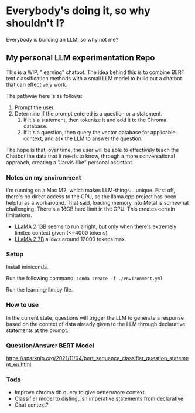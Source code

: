 # Everybody's doing it, so why shouldn't I?

Everybody is building an LLM, so why not me?

## My personal LLM experimentation Repo

This is a WIP, "learning" chatbot. The idea behind this is to combine BERT text classification methods with a small LLM model to build out a chatbot that can effectively work. 

The pathway here is as follows:

1. Prompt the user.
1. Determine if the prompt entered is a question or a statement.
    1. If it's a statement, then tokenize it and add it to the Chroma database.
    1. If it's a question, then query the vector database for applicable context, and ask the LLM to answer the question.

The hope is that, over time, the user will be able to effectively teach the Chatbot the data that it needs to know, through a more conversational approach, creating a "Jarvis-like" personal assistant. 

### Notes on my environment

I'm running on a Mac M2, which makes LLM-things... unique. First off, there's no direct access to the GPU, so the llama.cpp project has been helpful as a workaround. That said, loading memory into Metal is somewhat challenging. There's a 16GB hard limit in the GPU. This creates certain limitations.

* [LLaMA 2 13B](https://huggingface.co/TheBloke/Llama-2-13B-GGUF/tree/main) seems to run alright, but only when there's extremely limited context given (<~4000 tokens)
* [LLaMA 2 7B](https://huggingface.co/TheBloke/Llama-2-7B-GGUF/tree/main) allows around 12000 tokens max.

### Setup

Install miniconda. 

Run the following command:
```conda create -f ./environment.yml```

Run the learning-llm.py file. 

### How to use

In the current state, questions will trigger the LLM to generate a response based on the context of data already given to the LLM through declarative statements at the prompt. 

### Question/Answer BERT Model

https://sparknlp.org/2021/11/04/bert_sequence_classifier_question_statement_en.html

### Todo

* Improve chroma db query to give better/more context.
* Classifier model to distinguish imperative statements from declarative
* Chat context?